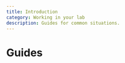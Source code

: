 ```yaml
---
title: Introduction
category: Working in your lab
description: Guides for common situations.
---
```


# Guides
